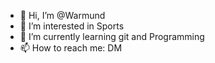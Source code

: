 - 👋 Hi, I’m @Warmund
- 👀 I’m interested in Sports
- 🌱 I’m currently learning git and Programming
- 📫 How to reach me: DM 

<!---
Warmund/Warmund is a ✨ special ✨ repository because its `README.md` (this file) appears on your GitHub profile.
You can click the Preview link to take a look at your changes.
--->
